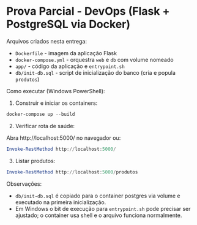 # Prova Parcial - DevOps (Flask + PostgreSQL via Docker)

Arquivos criados nesta entrega:

- `Dockerfile` - imagem da aplicação Flask
- `docker-compose.yml` - orquestra `web` e `db` com volume nomeado
- `app/` - código da aplicação e `entrypoint.sh`
- `db/init-db.sql` - script de inicialização do banco (cria e popula `produtos`)

Como executar (Windows PowerShell):

1) Construir e iniciar os containers:

```powershell
docker-compose up --build
```

2) Verificar rota de saúde:

Abra http://localhost:5000/ no navegador ou:

```powershell
Invoke-RestMethod http://localhost:5000/
```

3) Listar produtos:

```powershell
Invoke-RestMethod http://localhost:5000/produtos
```

Observações:
- `db/init-db.sql` é copiado para o container postgres via volume e executado na primeira inicialização.
- Em Windows o bit de execução para `entrypoint.sh` pode precisar ser ajustado; o container usa shell e o arquivo funciona normalmente.

